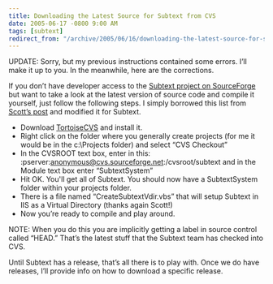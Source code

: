 ```yaml
---
title: Downloading the Latest Source for Subtext from CVS
date: 2005-06-17 -0800 9:00 AM
tags: [subtext]
redirect_from: "/archive/2005/06/16/downloading-the-latest-source-for-subtext-from-cvs.aspx/"
---
```


UPDATE: Sorry, but my previous instructions contained some errors. I’ll
make it up to you. In the meanwhile, here are the corrections.

If you don’t have developer access to the [Subtext project on
SourceForge](https://sourceforge.net/projects/subtext/) but want to take
a look at the latest version of source code and compile it yourself,
just follow the following steps. I simply borrowed this list from
[Scott’s
post](http://www.hanselman.com/blog/PermaLink,guid,b6603ac5-3464-490f-a557-62f56b7f5668.aspx)
and modified it for Subtext.

-   Download [TortoiseCVS](http://www.tortoisecvs.org/) and install it.
-   Right click on the folder where you generally create projects (for
    me it would be in the c:\\Projects folder) and select “CVS Checkout”
-   In the CVSROOT text box, enter in this:
    :pserver:anonymous@cvs.sourceforge.net:/cvsroot/subtext and in the
    Module text box enter “SubtextSystem”
-   Hit OK. You'll get all of Subtext. You should now have a
    SubtextSystem folder within your projects folder.
-   There is a file named “CreateSubtextVdir.vbs” that will setup
    Subtext in IIS as a Virtual Directory (thanks again Scott!)
-   Now you’re ready to compile and play around.

NOTE: When you do this you are implicitly getting a label in source
control called “HEAD.” That’s the latest stuff that the Subtext team has
checked into CVS.

Until Subtext has a release, that’s all there is to play with. Once we
do have releases, I’ll provide info on how to download a specific
release.

